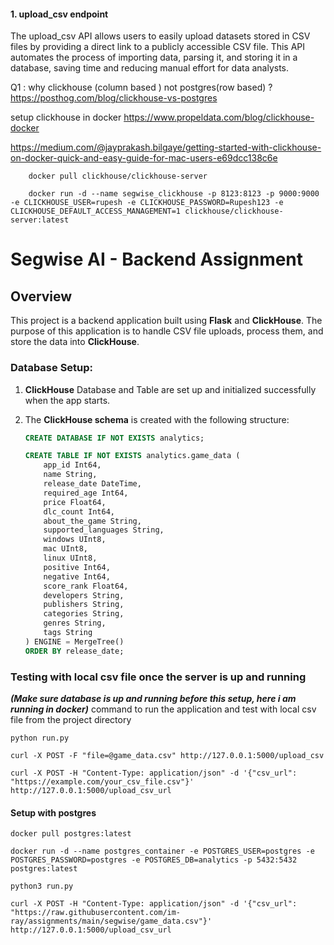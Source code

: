 #### 1. upload_csv endpoint
The upload_csv API allows users to easily upload datasets stored in CSV files by providing a direct link to a publicly accessible CSV file. This API automates the process of importing data, parsing it, and storing it in a database, saving time and reducing manual effort for data analysts.


Q1 : why clickhouse (column based ) not postgres(row based) ?
https://posthog.com/blog/clickhouse-vs-postgres


setup clickhouse in docker
https://www.propeldata.com/blog/clickhouse-docker

https://medium.com/@jayprakash.bilgaye/getting-started-with-clickhouse-on-docker-quick-and-easy-guide-for-mac-users-e69dcc138c6e

```
    docker pull clickhouse/clickhouse-server
```

```
    docker run -d --name segwise_clickhouse -p 8123:8123 -p 9000:9000 -e CLICKHOUSE_USER=rupesh -e CLICKHOUSE_PASSWORD=Rupesh123 -e CLICKHOUSE_DEFAULT_ACCESS_MANAGEMENT=1 clickhouse/clickhouse-server:latest
```



# Segwise AI - Backend Assignment

## Overview

This project is a backend application built using **Flask** and **ClickHouse**. The purpose of this application is to handle CSV file uploads, process them, and store the data into **ClickHouse**.

### Database Setup:
1. **ClickHouse** Database and Table are set up and initialized successfully when the app starts.
2. The **ClickHouse schema** is created with the following structure:

   ```sql
   CREATE DATABASE IF NOT EXISTS analytics;

   CREATE TABLE IF NOT EXISTS analytics.game_data (
       app_id Int64,
       name String,
       release_date DateTime,
       required_age Int64,
       price Float64,
       dlc_count Int64,
       about_the_game String,
       supported_languages String,
       windows UInt8,
       mac UInt8,
       linux UInt8,
       positive Int64,
       negative Int64,
       score_rank Float64,
       developers String,
       publishers String,
       categories String,
       genres String,
       tags String
   ) ENGINE = MergeTree()
   ORDER BY release_date;

### Testing with local csv file once the server is up and running
***(Make sure database is up and running before this setup, here i am running in docker)***
command to run the application and test with local csv file from the project directory

```
python run.py
```

```
curl -X POST -F "file=@game_data.csv" http://127.0.0.1:5000/upload_csv
```

```
curl -X POST -H "Content-Type: application/json" -d '{"csv_url": "https://example.com/your_csv_file.csv"}' http://127.0.0.1:5000/upload_csv_url
```


#### Setup with postgres
```
docker pull postgres:latest
```

```
docker run -d --name postgres_container -e POSTGRES_USER=postgres -e POSTGRES_PASSWORD=postgres -e POSTGRES_DB=analytics -p 5432:5432 postgres:latest
```

```
python3 run.py
```

```
curl -X POST -H "Content-Type: application/json" -d '{"csv_url": "https://raw.githubusercontent.com/im-ray/assignments/main/segwise/game_data.csv"}' http://127.0.0.1:5000/upload_csv_url
```


